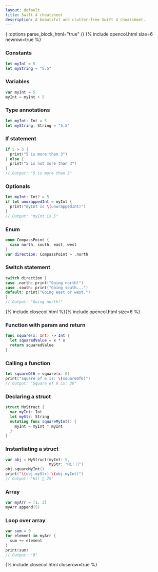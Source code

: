 ```yaml
---
layout: default
title: Swift 4 cheatsheet
description: A beautiful and clutter-free Swift 4 cheatsheet.
---
```

{::options parse_block_html="true" /}
{% include opencol.html size=6 newrow=true %}

### Constants

```swift
let myInt = 5
let myString = "5.5"
```

### Variables

```swift
var myInt = 5
myInt = myInt + 5
```

### Type annotations

```swift
let myInt: Int = 5
let myString: String = "5.5"
```

### If statement

```swift
if 5 > 3 {
  print("5 is more than 3")
} else {
  print("5 is not more than 3")
}
// Output: "5 is more than 3"
```

### Optionals

```swift
let myInt: Int? = 5
if let unwrappedInt = myInt {
  print("myInt is \(unwrappedInt)")
}
// Output: "myInt is 5"
```

### Enum

```swift
enum CompassPoint {
  case north, south, east, west
}
var direction: CompassPoint = .north
```

### Switch statement

```swift
switch direction {
case .north: print("Going north!")
case .south: print("Going south...")
default: print("Going east or west.")
}
// Output: "Going north!"
```

{% include closecol.html %}{% include opencol.html size=6 %}

### Function with param and return

```swift
func square(x: Int) -> Int {
  let squaredValue = x * x
  return squaredValue
}
```

### Calling a function

```swift
let squareOf6 = square(x: 6)
print("Square of 6 is: \(squareOf6)")
// Output: "Square of 6 is: 36"
```

### Declaring a struct

```swift
struct MyStruct {
  var myInt: Int
  let myStr: String
  mutating func squareMyInt() {
    myInt = myInt * myInt
  }
}
```

### Instantiating a struct

```swift
var obj = MyStruct(myInt: 5,
                   myStr: "Hi! 👋")
obj.squareMyInt()
print("\(obj.myStr) \(obj.myInt)")
// Output: "Hi! 👋 25"
```

### Array

```swift
var myArr = [1, 3]
myArr.append(5)
```

### Loop over array

```swift
var sum = 0
for element in myArr {
  sum += element
}
print(sum)
// Output: "9"
```

{% include closecol.html closerow=true %}
